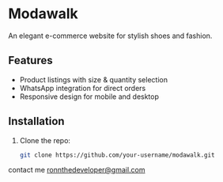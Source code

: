 # Modawalk

An elegant e-commerce website for stylish shoes and fashion.

## Features
- Product listings with size & quantity selection
- WhatsApp integration for direct orders
- Responsive design for mobile and desktop

## Installation
1. Clone the repo:
   ```bash
   git clone https://github.com/your-username/modawalk.git
contact me ronnthedeveloper@gmail.com 

